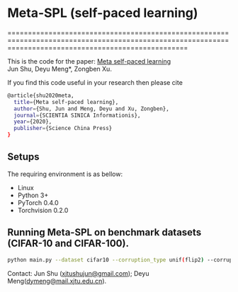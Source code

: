 # Meta-SPL (self-paced learning)


========================================================================================================================================================


This is the code for the paper:
[Meta self-paced learning](http://engine.scichina.com/publisher/scp/journal/SSI/50/6/10.1360/SSI-2020-0005?slug=fulltext)  
Jun Shu, Deyu Meng*, Zongben Xu. 

If you find this code useful in your research then please cite  
```bash
@article{shu2020meta,
  title={Meta self-paced learning},
  author={Shu, Jun and Meng, Deyu and Xu, Zongben},
  journal={SCIENTIA SINICA Informationis},
  year={2020},
  publisher={Science China Press}
}
``` 


## Setups
The requiring environment is as bellow:  

- Linux 
- Python 3+
- PyTorch 0.4.0 
- Torchvision 0.2.0


## Running Meta-SPL on benchmark datasets (CIFAR-10 and CIFAR-100).
```bash
python main.py --dataset cifar10 --corruption_type unif(flip2) --corruption_prob 0.4
```



Contact: Jun Shu (xjtushujun@gmail.com); Deyu Meng(dymeng@mail.xjtu.edu.cn).
